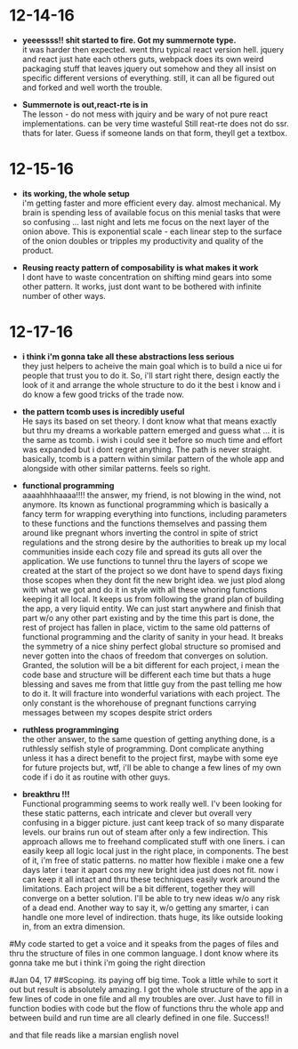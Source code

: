 # 12-14-16
 
* <strong>yeeessss!! shit started to fire. Got my summernote type. </strong><br>
    it was harder then expected. went thru typical react version hell. jquery and react just hate each others guts, webpack does its own weird packaging stuff that leaves jquery out somehow and they all 
       insist on specific different versions of everything. still, it can all be figured out and forked and well worth the trouble.

  
* <strong>Summernote is out,react-rte is in</strong><br>
The lesson - do not mess with jquiry and be wary of not pure react implementations. can be very time wasteful
    Still reat-rte does not do ssr. thats for later. Guess if someone lands on that form, theyll get a textbox.

# 12-15-16

* <strong>its working, the whole setup</strong><br> 
i'm getting faster and more efficient every day. almost mechanical. My brain is spending less of available focus on this
menial tasks that were so confusing ... last night and lets me focus on the next layer of the onion above. This is exponential
scale - each linear step to the surface of the onion doubles or tripples my productivity and quality of the product.

* <strong>Reusing reacty pattern of composability is what makes it work</strong><br>
I dont have to waste concentration on shifting mind gears into some other pattern. It works, just dont want to be bothered
with infinite number of other ways.

# 12-17-16

* <strong>i think i'm gonna take all these abstractions less serious</strong><br>
they just helpers to acheive the main goal which is to build a nice ui for people that trust you to do it. So, i'll start right there, design eactly the look of it and arrange the whole structure to do it the best i know and i do know a few good tricks of the trade now.

* <strong>the pattern tcomb uses is incredibly useful</strong><br>
He says its based on set theory. I dont know what that means exactly but thru my dreams a workable pattern emerged and guess what ... it is the same as tcomb. i wish i could see it before so much time and effort was expanded but i dont regret anything. The path is never straight.
basically, tcomb is a pattern within similar pattern of the whole app and alongside with other similar patterns. feels so right.

* <strong>functional programming </strong><br>
aaaahhhhaaaa!!!! the answer, my friend, is not blowing in the wind, not anymore. Its known as functional programming which is basically a fancy term for wrapping everything into functions, including parameters to these functions and the functions themselves and passing them around like pregnant whors inverting the control in spite of strict regulations and the strong desire by the authorities to break up my local communities inside each cozy file and spread its guts all over the application. We use functions to tunnel thru the layers of scope we created at the start of the project so we dont have to spend days fixing those scopes when they dont fit the new bright idea. we just plod along with what we got and do it in style with all these whoring functions keeping it all local. It keeps us from following the grand plan of building the app, a very liquid entity. We can just start anywhere and finish that part w/o any other part existing and by the time this part is done, the rest of project has fallen in place, victim to the same old patterns of functional programming and the clarity of sanity in your head. It breaks the symmetry of a nice shiny perfect global structure so promised and never gotten into the chaos of freedom that converges on solution. Granted, the solution will be a bit different for each project, i mean the code base and structure will be different each time but thats a huge blessing and saves me from that little guy from the past telling me how to do it. It will fracture into wonderful variations with each project. The only constant is the whorehouse of pregnant functions carrying messages between my scopes despite strict orders

* <strong>ruthless programminging</strong><br>
the other answer, to the same question of getting anything done, is a ruthlessly selfish style of programming. Dont complicate anything unless it has a direct benefit to the project first, maybe with some eye for future projects but, wtf, i'll be able to change a few lines of my own code if i do it as routine with other guys. 

* <strong>breakthru !!!</strong><br>
Functional programming seems to work really well. I'v been looking for these static patterns, each intricate and clever but overall very confusing in a bigger picture. just cant keep track of so many disparate levels. our brains run out of steam after only a few indirection. This approach allows me to freehand complicated stuff with one liners. i can easily keep all logic local just in the right place, in components. The best of it, i'm free of static patterns. no matter how flexible i make one a few days later i tear it apart cos my new bright idea just does not fit. now i can keep it all intact and thru these techniques easily work around the limitations. Each project will be a bit different, together they will converge on a better solution. I'll be able to try new ideas w/o any risk of a dead end. Another way to say it, w/o getting any smarter, i can handle one more level of indirection. thats huge, its like outside looking in, from an extra dimension.

#My code started to get a voice
and it speaks from the pages of files and thru the structure of files in one common language.
I dont know where its gonna take me but i think i'm going the right direction

#Jan 04, 17
##Scoping. its paying off big time. 
Took a little while to sort it out but result is absolutely amazing. I got the whole structure of the app in a few lines of code in one file and all my troubles are over. Just have to fill in function bodies with code but the flow of functions thru the whole app and between build and run time are all clearly defined in one file. Success!!

and that file reads like a marsian english novel
